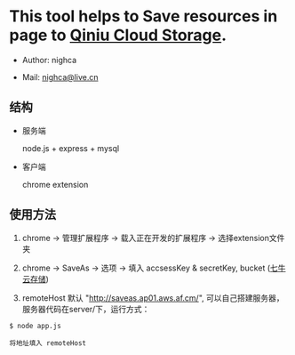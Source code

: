 This tool helps to Save resources in page to [Qiniu Cloud Storage](http://qiniutek.com/ "Qiniu").
======

 * Author:   nighca

 * Mail:     nighca@live.cn
 
结构
----

 * 服务端
 
   node.js + express + mysql

 * 客户端

   chrome extension

使用方法
----
   
 1.  chrome -> 管理扩展程序 -> 载入正在开发的扩展程序 -> 选择extension文件夹

 2.  chrome -> SaveAs -> 选项 -> 填入 accsessKey & secretKey, bucket ([七牛云存储](http://qiniutek.com/ "Qiniu"))

 3.  remoteHost 默认 "http://saveas.ap01.aws.af.cm/", 可以自己搭建服务器，服务器代码在server/下，运行方式：

 	$ node app.js

 	将地址填入 remoteHost